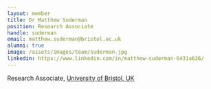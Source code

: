 ```yaml
---
layout: member
title: Dr Matthew Suderman
position: Research Associate
handle: suderman
email: matthew.suderman@bristol.ac.uk
alumni: true
image: /assets/images/team/suderman.jpg
linkedin: https://www.linkedin.com/in/matthew-suderman-6431a626/
---
```


Research Associate, [University of Bristol, UK](http://www.bris.ac.uk/social-community-medicine/people/matthew-j-suderman/index.html)
